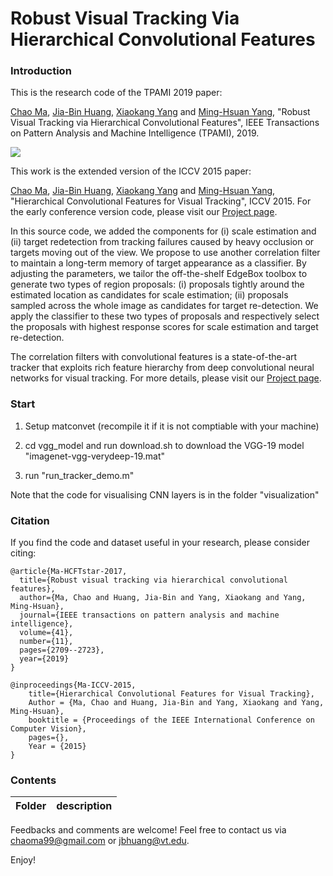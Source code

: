 # Robust Visual Tracking Via Hierarchical Convolutional Features


### Introduction

This is the research code of the TPAMI 2019 paper:

[Chao Ma](https://www.chaoma.info), [Jia-Bin Huang](https://filebox.ece.vt.edu/~jbhuang/), [Xiaokang Yang](http://english.seiee.sjtu.edu.cn/english/detail/842_802.htm) and [Ming-Hsuan Yang](http://faculty.ucmerced.edu/mhyang/), "Robust Visual Tracking via Hierarchical Convolutional Features", IEEE Transactions on Pattern Analysis and Machine Intelligence (TPAMI), 2019. 


![](../master/flowchart.png)


This work is the extended version of the ICCV 2015 paper: 

[Chao Ma](https://sites.google.com/site/chaoma99/), [Jia-Bin Huang](https://filebox.ece.vt.edu/~jbhuang/), [Xiaokang Yang](http://english.seiee.sjtu.edu.cn/english/detail/842_802.htm) and [Ming-Hsuan Yang](http://faculty.ucmerced.edu/mhyang/), "Hierarchical Convolutional Features for Visual Tracking", ICCV 2015. For the early conference version code, please visit our [Project page](https://github.com/jbhuang0604/CF2).

In this source code, we added the components for (i) scale estimation and (ii) target redetection from tracking failures caused by heavy occlusion or targets moving out of the view. We propose to use another correlation filter to maintain a long-term memory of target appearance as a classifier. By adjusting the parameters, we tailor the off-the-shelf EdgeBox toolbox to generate two types of region proposals: (i) proposals tightly around the estimated location as candidates for scale estimation; (ii) proposals sampled across the whole image as candidates for target re-detection. We apply the classifier to
these two types of proposals and respectively select the proposals with highest response scores for scale estimation and target re-detection.

The correlation filters with convolutional features is a state-of-the-art tracker that exploits rich feature hierarchy from deep convolutional neural networks for visual tracking. For more details, please visit our [Project page](https://sites.google.com/site/chaoma99/hcft-tracking).



### Start

1. Setup matconvet (recompile it if it is not comptiable with your machine) 

2. cd vgg_model and run download.sh to download the VGG-19 model "imagenet-vgg-verydeep-19.mat" 

3. run "run_tracker_demo.m"

Note that the code for visualising CNN layers is in the folder "visualization"

### Citation

If you find the code and dataset useful in your research, please consider citing:

    @article{Ma-HCFTstar-2017,
      title={Robust visual tracking via hierarchical convolutional features},
      author={Ma, Chao and Huang, Jia-Bin and Yang, Xiaokang and Yang, Ming-Hsuan},
      journal={IEEE transactions on pattern analysis and machine intelligence},
      volume={41},
      number={11},
      pages={2709--2723},
      year={2019}
    }

    @inproceedings{Ma-ICCV-2015,
        title={Hierarchical Convolutional Features for Visual Tracking},
        Author = {Ma, Chao and Huang, Jia-Bin and Yang, Xiaokang and Yang, Ming-Hsuan},
        booktitle = {Proceedings of the IEEE International Conference on Computer Vision},
        pages={},
        Year = {2015}
    }

### Contents
|  Folder    | description |
| ---|---|

Feedbacks and comments are welcome! Feel free to contact us via [chaoma99@gmail.com](mailto:chaoma99@gmail.com) or [jbhuang@vt.edu](mailto:jbhuang@vt.edu).

Enjoy!


